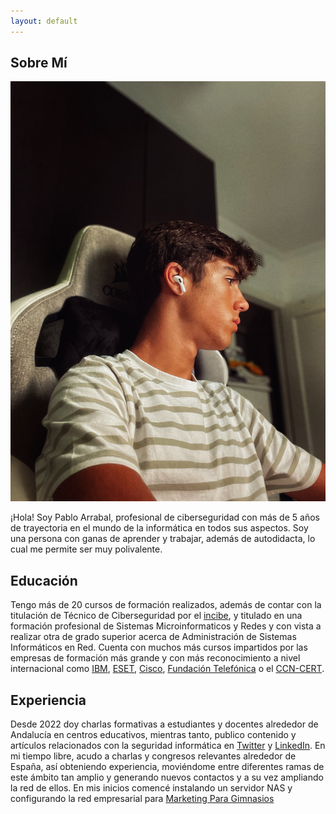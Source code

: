 ```yaml
---
layout: default
---
```


<!-- Google tag (gtag.js) -->
<script async src="https://www.googletagmanager.com/gtag/js?id=G-5LV9LLG044"></script>
<script>
  window.dataLayer = window.dataLayer || [];
  function gtag(){dataLayer.push(arguments);}
  gtag('js', new Date());

  gtag('config', 'G-5LV9LLG044');
</script>

## Sobre Mí

<img class="profile-picture" src="profile_photo.jpg">

¡Hola! Soy Pablo Arrabal, profesional de ciberseguridad con más de 5 años de trayectoria en el mundo de la informática en todos sus aspectos. Soy una persona con ganas de aprender y trabajar, además de autodidacta, lo cual me permite ser muy polivalente.

## Educación

Tengo más de 20 cursos de formación realizados, además de contar con la titulación de Técnico de Ciberseguridad por el [incibe](https://www.incibe.es/), y titulado en una formación profesional de Sistemas Microinformaticos y Redes y con vista a realizar otra de grado superior acerca de Administración de Sistemas Informáticos en Red. Cuenta con muchos más cursos impartidos por las empresas de formación más grande y con más reconocimiento a nivel internacional como [IBM](https://www.ibm.com/es-es), [ESET](https://www.eset.com/es/), [Cisco](https://www.cisco.com/c/es_es/about.html), [Fundación Telefónica](https://www.fundaciontelefonica.com/) o el [CCN-CERT](https://www.ccn-cert.cni.es/).

## Experiencia

Desde 2022 doy charlas formativas a estudiantes y docentes alrededor de Andalucía en centros educativos, mientras tanto, publico contenido y artículos relacionados con la seguridad informática en [Twitter](https://twitter.com/nuoframework) y [LinkedIn](https://www.linkedin.com/in/pabloarrabale/). En mi tiempo libre, acudo a charlas y congresos relevantes alrededor de España, así obteniendo experiencia, moviéndome entre diferentes ramas de este ámbito tan amplio y generando nuevos contactos y a su vez ampliando la red de ellos. En mis inicios comencé instalando un servidor NAS y configurando la red empresarial para [Marketing Para Gimnasios](https://marketingparagimnasios.com/)

